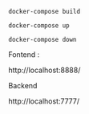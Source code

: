 `docker-compose build`

`docker-compose up`

`docker-compose down`

Fontend :

http://localhost:8888/

Backend

http://localhost:7777/